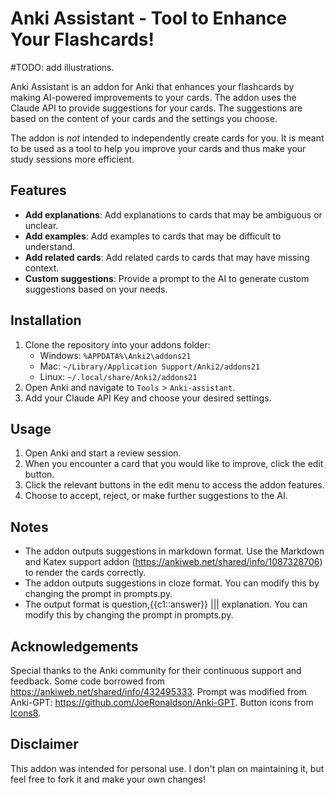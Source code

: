 # Anki Assistant - Tool to Enhance Your Flashcards!
#TODO: add illustrations.

Anki Assistant is an addon for Anki that enhances your flashcards by making AI-powered improvements to your cards. The addon uses the Claude API to provide suggestions for your cards. The suggestions are based on the content of your cards and the settings you choose.

The addon is *not* intended to independently create cards for you. It is meant to be used as a tool to help you improve your cards and thus make your study sessions more efficient. 

## Features

- **Add explanations**: Add explanations to cards that may be ambiguous or unclear.
- **Add examples**: Add examples to cards that may be difficult to understand.
- **Add related cards**: Add related cards to cards that may have missing context.
- **Custom suggestions**: Provide a prompt to the AI to generate custom suggestions based on your needs.


## Installation

1. Clone the repository into your addons folder:
   - Windows: `%APPDATA%\Anki2\addons21`
   - Mac: `~/Library/Application Support/Anki2/addons21`
   - Linux: `~/.local/share/Anki2/addons21`
2. Open Anki and navigate to `Tools` > `Anki-assistant`.
3. Add your Claude API Key and choose your desired settings.

## Usage

1. Open Anki and start a review session.
2. When you encounter a card that you would like to improve, click the edit button.
3. Click the relevant buttons in the edit menu to access the addon features.
4. Choose to accept, reject, or make further suggestions to the AI.

## Notes

- The addon outputs suggestions in markdown format. Use the Markdown and Katex support addon (https://ankiweb.net/shared/info/1087328706) to render the cards correctly. 
- The addon outputs suggestions in cloze format. You can modify this by changing the prompt in prompts.py.
- The output format is question,{{c1::answer}} ||| explanation. You can modify this by changing the prompt in prompts.py.


## Acknowledgements

Special thanks to the Anki community for their continuous support and feedback. Some code borrowed from https://ankiweb.net/shared/info/432495333. Prompt was modified from Anki-GPT: https://github.com/JoeRonaldson/Anki-GPT. Button icons from <a target="_blank" href="https://icons8.com">Icons8</a>.


## Disclaimer

This addon was intended for personal use. I don't plan on maintaining it, but feel free to fork it and make your own changes! 

